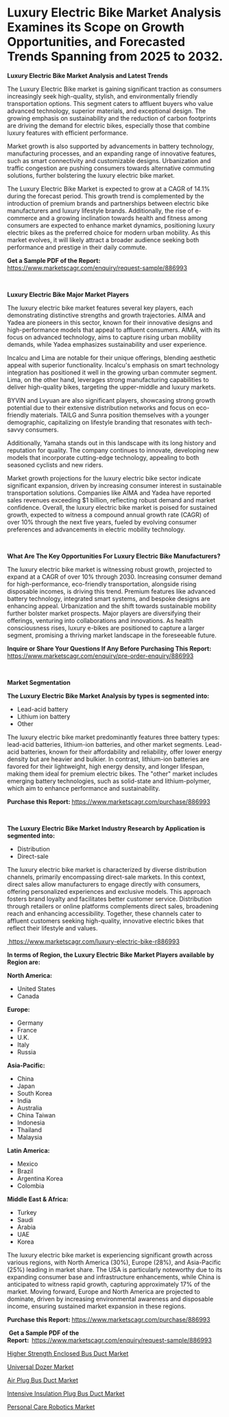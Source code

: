 <p><h1>Luxury Electric Bike Market Analysis Examines its Scope on Growth Opportunities, and Forecasted Trends Spanning from 2025 to 2032.</h1></p><p><strong>Luxury Electric Bike Market Analysis and Latest Trends</strong></p>
<p><p>The Luxury Electric Bike market is gaining significant traction as consumers increasingly seek high-quality, stylish, and environmentally friendly transportation options. This segment caters to affluent buyers who value advanced technology, superior materials, and exceptional design. The growing emphasis on sustainability and the reduction of carbon footprints are driving the demand for electric bikes, especially those that combine luxury features with efficient performance.</p><p>Market growth is also supported by advancements in battery technology, manufacturing processes, and an expanding range of innovative features, such as smart connectivity and customizable designs. Urbanization and traffic congestion are pushing consumers towards alternative commuting solutions, further bolstering the luxury electric bike market.</p><p>The Luxury Electric Bike Market is expected to grow at a CAGR of 14.1% during the forecast period. This growth trend is complemented by the introduction of premium brands and partnerships between electric bike manufacturers and luxury lifestyle brands. Additionally, the rise of e-commerce and a growing inclination towards health and fitness among consumers are expected to enhance market dynamics, positioning luxury electric bikes as the preferred choice for modern urban mobility. As this market evolves, it will likely attract a broader audience seeking both performance and prestige in their daily commute.</p></p>
<p><strong>Get a Sample PDF of the Report:&nbsp;</strong> <a href="https://www.marketscagr.com/enquiry/request-sample/886993?utm_campaign=3495&utm_medium=2&utm_source=Github&utm_content=ia&utm_term=30032025&utm_id=luxury-electric-bike">https://www.marketscagr.com/enquiry/request-sample/886993</a></p>
<p>&nbsp;</p>
<p><strong>Luxury Electric Bike Major Market Players</strong></p>
<p><p>The luxury electric bike market features several key players, each demonstrating distinctive strengths and growth trajectories. AIMA and Yadea are pioneers in this sector, known for their innovative designs and high-performance models that appeal to affluent consumers. AIMA, with its focus on advanced technology, aims to capture rising urban mobility demands, while Yadea emphasizes sustainability and user experience.</p><p>Incalcu and Lima are notable for their unique offerings, blending aesthetic appeal with superior functionality. Incalcu's emphasis on smart technology integration has positioned it well in the growing urban commuter segment. Lima, on the other hand, leverages strong manufacturing capabilities to deliver high-quality bikes, targeting the upper-middle and luxury markets.</p><p>BYVIN and Lvyuan are also significant players, showcasing strong growth potential due to their extensive distribution networks and focus on eco-friendly materials. TAILG and Sunra position themselves with a younger demographic, capitalizing on lifestyle branding that resonates with tech-savvy consumers.</p><p>Additionally, Yamaha stands out in this landscape with its long history and reputation for quality. The company continues to innovate, developing new models that incorporate cutting-edge technology, appealing to both seasoned cyclists and new riders.</p><p>Market growth projections for the luxury electric bike sector indicate significant expansion, driven by increasing consumer interest in sustainable transportation solutions. Companies like AIMA and Yadea have reported sales revenues exceeding $1 billion, reflecting robust demand and market confidence. Overall, the luxury electric bike market is poised for sustained growth, expected to witness a compound annual growth rate (CAGR) of over 10% through the next five years, fueled by evolving consumer preferences and advancements in electric mobility technology.</p></p>
<p>&nbsp;</p>
<p><strong>What Are The Key Opportunities For Luxury Electric Bike Manufacturers?</strong></p>
<p><p>The luxury electric bike market is witnessing robust growth, projected to expand at a CAGR of over 10% through 2030. Increasing consumer demand for high-performance, eco-friendly transportation, alongside rising disposable incomes, is driving this trend. Premium features like advanced battery technology, integrated smart systems, and bespoke designs are enhancing appeal. Urbanization and the shift towards sustainable mobility further bolster market prospects. Major players are diversifying their offerings, venturing into collaborations and innovations. As health consciousness rises, luxury e-bikes are positioned to capture a larger segment, promising a thriving market landscape in the foreseeable future.</p></p>
<p><strong>Inquire or Share Your Questions If Any Before Purchasing This Report:</strong> <a href="https://www.marketscagr.com/enquiry/pre-order-enquiry/886993?utm_campaign=3495&utm_medium=2&utm_source=Github&utm_content=ia&utm_term=30032025&utm_id=luxury-electric-bike">https://www.marketscagr.com/enquiry/pre-order-enquiry/886993</a></p>
<p>&nbsp;</p>
<p><strong>Market Segmentation</strong></p>
<p><strong>The Luxury Electric Bike Market Analysis by types is segmented into:</strong></p>
<p><ul><li>Lead-acid battery</li><li>Lithium ion battery</li><li>Other</li></ul></p>
<p><p>The luxury electric bike market predominantly features three battery types: lead-acid batteries, lithium-ion batteries, and other market segments. Lead-acid batteries, known for their affordability and reliability, offer lower energy density but are heavier and bulkier. In contrast, lithium-ion batteries are favored for their lightweight, high energy density, and longer lifespan, making them ideal for premium electric bikes. The "other" market includes emerging battery technologies, such as solid-state and lithium-polymer, which aim to enhance performance and sustainability.</p></p>
<p><strong>Purchase this Report:&nbsp;</strong><a href="https://www.marketscagr.com/purchase/886993?utm_campaign=3495&utm_medium=2&utm_source=Github&utm_content=ia&utm_term=30032025&utm_id=luxury-electric-bike">https://www.marketscagr.com/purchase/886993</a></p>
<p>&nbsp;</p>
<p><strong>The Luxury Electric Bike Market Industry Research by Application is segmented into:</strong></p>
<p><ul><li>Distribution</li><li>Direct-sale</li></ul></p>
<p><p>The luxury electric bike market is characterized by diverse distribution channels, primarily encompassing direct-sale markets. In this context, direct sales allow manufacturers to engage directly with consumers, offering personalized experiences and exclusive models. This approach fosters brand loyalty and facilitates better customer service. Distribution through retailers or online platforms complements direct sales, broadening reach and enhancing accessibility. Together, these channels cater to affluent customers seeking high-quality, innovative electric bikes that reflect their lifestyle and values.</p></p>
<p><a href="https://www.marketscagr.com/luxury-electric-bike-r886993?utm_campaign=3495&utm_medium=2&utm_source=Github&utm_content=ia&utm_term=30032025&utm_id=luxury-electric-bike">&nbsp;https://www.marketscagr.com/luxury-electric-bike-r886993</a></p>
<p><strong>In terms of Region, the Luxury Electric Bike Market Players available by Region are:</strong></p>
<p>
    <p> <strong> North America: </strong>
        <ul>
            <li>United States</li>
            <li>Canada</li>
        </ul>
        </p> 
    <p> <strong> Europe: </strong>
        <ul>
            <li>Germany</li>
            <li>France</li>
            <li>U.K.</li>
            <li>Italy</li>
            <li>Russia</li>
        </ul>
        </p> 
    <p> <strong> Asia-Pacific: </strong>
        <ul>
            <li>China</li>
            <li>Japan</li>
            <li>South Korea</li>
            <li>India</li>
            <li>Australia</li>
            <li>China Taiwan</li>
            <li>Indonesia</li>
            <li>Thailand</li>
            <li>Malaysia</li>
        </ul>
        </p> 
    <p> <strong> Latin America: </strong>
        <ul>
            <li>Mexico</li>
            <li>Brazil</li>
            <li>Argentina Korea</li>
            <li>Colombia</li>
        </ul>
        </p> 
    <p> <strong> Middle East & Africa: </strong>
        <ul>
            <li>Turkey</li>
            <li>Saudi</li>
            <li>Arabia</li>
            <li>UAE</li>
            <li>Korea</li>
        </ul>
    </p>
    </p>
<p><p>The luxury electric bike market is experiencing significant growth across various regions, with North America (30%), Europe (28%), and Asia-Pacific (25%) leading in market share. The USA is particularly noteworthy due to its expanding consumer base and infrastructure enhancements, while China is anticipated to witness rapid growth, capturing approximately 17% of the market. Moving forward, Europe and North America are projected to dominate, driven by increasing environmental awareness and disposable income, ensuring sustained market expansion in these regions.</p></p>
<p><strong>Purchase this Report: </strong><a href="https://www.marketscagr.com/purchase/886993?utm_campaign=3495&utm_medium=2&utm_source=Github&utm_content=ia&utm_term=30032025&utm_id=luxury-electric-bike">https://www.marketscagr.com/purchase/886993</a></p>
<p>&nbsp;<strong>Get a Sample PDF of the Report:&nbsp;&nbsp;</strong><a href="https://www.marketscagr.com/enquiry/request-sample/886993?utm_campaign=3495&utm_medium=2&utm_source=Github&utm_content=ia&utm_term=30032025&utm_id=luxury-electric-bike">https://www.marketscagr.com/enquiry/request-sample/886993</a></p>
<p><strong></strong></p>
<p><p><a href="https://www.linkedin.com/pulse/higher-strength-enclosed-bus-duct-market-overview-components-lqavf?utm_campaign=3495&utm_medium=2&utm_source=Github&utm_content=ia&utm_term=30032025&utm_id=luxury-electric-bike">Higher Strength Enclosed Bus Duct Market</a></p><p><a href="https://www.linkedin.com/pulse/detailed-universal-dozer-market-report-2025-2032-technology-5nf1f?utm_campaign=3495&utm_medium=2&utm_source=Github&utm_content=ia&utm_term=30032025&utm_id=luxury-electric-bike">Universal Dozer Market</a></p><p><a href="https://www.linkedin.com/pulse/comprehensive-analysis-air-plug-bus-duct-market-size-3gcbf?utm_campaign=3495&utm_medium=2&utm_source=Github&utm_content=ia&utm_term=30032025&utm_id=luxury-electric-bike">Air Plug Bus Duct Market</a></p><p><a href="https://www.linkedin.com/pulse/intensive-insulation-plug-bus-duct-market-strategic-insights-c7iif?utm_campaign=3495&utm_medium=2&utm_source=Github&utm_content=ia&utm_term=30032025&utm_id=luxury-electric-bike">Intensive Insulation Plug Bus Duct Market</a></p><p><a href="https://www.linkedin.com/pulse/personal-care-robotics-market-analysis-report-provides-future-hm3cf?utm_campaign=3495&utm_medium=2&utm_source=Github&utm_content=ia&utm_term=30032025&utm_id=luxury-electric-bike">Personal Care Robotics Market</a></p></p>